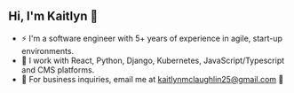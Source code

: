 ## Hi, I'm Kaitlyn 🥀


- ⚡ I'm a software engineer with 5+ years of experience in agile, start-up environments. 
- 🌱 I work with React, Python, Django, Kubernetes, JavaScript/Typescript and CMS platforms. 
- 💬 For business inquiries, email me at kaitlynmclaughlin25@gmail.com 📧
